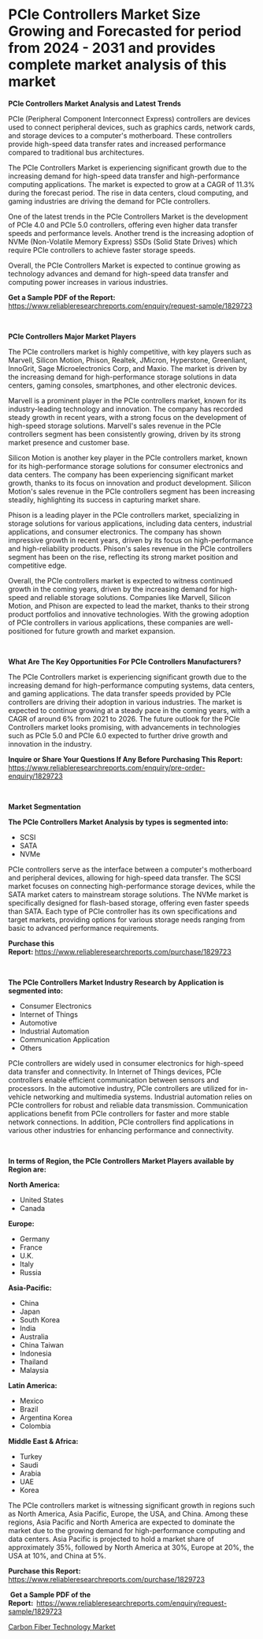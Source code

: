 <p><h1>PCIe Controllers Market Size Growing and Forecasted for period from 2024 - 2031 and provides complete market analysis of this market</h1></p><p><strong>PCIe Controllers Market Analysis and Latest Trends</strong></p>
<p><p>PCIe (Peripheral Component Interconnect Express) controllers are devices used to connect peripheral devices, such as graphics cards, network cards, and storage devices to a computer's motherboard. These controllers provide high-speed data transfer rates and increased performance compared to traditional bus architectures.</p><p>The PCIe Controllers Market is experiencing significant growth due to the increasing demand for high-speed data transfer and high-performance computing applications. The market is expected to grow at a CAGR of 11.3% during the forecast period. The rise in data centers, cloud computing, and gaming industries are driving the demand for PCIe controllers.</p><p>One of the latest trends in the PCIe Controllers Market is the development of PCIe 4.0 and PCIe 5.0 controllers, offering even higher data transfer speeds and performance levels. Another trend is the increasing adoption of NVMe (Non-Volatile Memory Express) SSDs (Solid State Drives) which require PCIe controllers to achieve faster storage speeds.</p><p>Overall, the PCIe Controllers Market is expected to continue growing as technology advances and demand for high-speed data transfer and computing power increases in various industries.</p></p>
<p><strong>Get a Sample PDF of the Report:&nbsp;</strong> <a href="https://www.reliableresearchreports.com/enquiry/request-sample/1829723">https://www.reliableresearchreports.com/enquiry/request-sample/1829723</a></p>
<p>&nbsp;</p>
<p><strong>PCIe Controllers Major Market Players</strong></p>
<p><p>The PCIe controllers market is highly competitive, with key players such as Marvell, Silicon Motion, Phison, Realtek, JMicron, Hyperstone, Greenliant, InnoGrit, Sage Microelectronics Corp, and Maxio. The market is driven by the increasing demand for high-performance storage solutions in data centers, gaming consoles, smartphones, and other electronic devices.</p><p>Marvell is a prominent player in the PCIe controllers market, known for its industry-leading technology and innovation. The company has recorded steady growth in recent years, with a strong focus on the development of high-speed storage solutions. Marvell's sales revenue in the PCIe controllers segment has been consistently growing, driven by its strong market presence and customer base.</p><p>Silicon Motion is another key player in the PCIe controllers market, known for its high-performance storage solutions for consumer electronics and data centers. The company has been experiencing significant market growth, thanks to its focus on innovation and product development. Silicon Motion's sales revenue in the PCIe controllers segment has been increasing steadily, highlighting its success in capturing market share.</p><p>Phison is a leading player in the PCIe controllers market, specializing in storage solutions for various applications, including data centers, industrial applications, and consumer electronics. The company has shown impressive growth in recent years, driven by its focus on high-performance and high-reliability products. Phison's sales revenue in the PCIe controllers segment has been on the rise, reflecting its strong market position and competitive edge.</p><p>Overall, the PCIe controllers market is expected to witness continued growth in the coming years, driven by the increasing demand for high-speed and reliable storage solutions. Companies like Marvell, Silicon Motion, and Phison are expected to lead the market, thanks to their strong product portfolios and innovative technologies. With the growing adoption of PCIe controllers in various applications, these companies are well-positioned for future growth and market expansion.</p></p>
<p>&nbsp;</p>
<p><strong>What Are The Key Opportunities For PCIe Controllers Manufacturers?</strong></p>
<p><p>The PCIe Controllers market is experiencing significant growth due to the increasing demand for high-performance computing systems, data centers, and gaming applications. The data transfer speeds provided by PCIe controllers are driving their adoption in various industries. The market is expected to continue growing at a steady pace in the coming years, with a CAGR of around 6% from 2021 to 2026. The future outlook for the PCIe Controllers market looks promising, with advancements in technologies such as PCIe 5.0 and PCIe 6.0 expected to further drive growth and innovation in the industry.</p></p>
<p><strong>Inquire or Share Your Questions If Any Before Purchasing This Report:</strong> <a href="https://www.reliableresearchreports.com/enquiry/pre-order-enquiry/1829723">https://www.reliableresearchreports.com/enquiry/pre-order-enquiry/1829723</a></p>
<p>&nbsp;</p>
<p><strong>Market Segmentation</strong></p>
<p><strong>The PCIe Controllers Market Analysis by types is segmented into:</strong></p>
<p><ul><li>SCSI</li><li>SATA</li><li>NVMe</li></ul></p>
<p><p>PCIe controllers serve as the interface between a computer's motherboard and peripheral devices, allowing for high-speed data transfer. The SCSI market focuses on connecting high-performance storage devices, while the SATA market caters to mainstream storage solutions. The NVMe market is specifically designed for flash-based storage, offering even faster speeds than SATA. Each type of PCIe controller has its own specifications and target markets, providing options for various storage needs ranging from basic to advanced performance requirements.</p></p>
<p><strong>Purchase this Report:&nbsp;</strong><a href="https://www.reliableresearchreports.com/purchase/1829723">https://www.reliableresearchreports.com/purchase/1829723</a></p>
<p>&nbsp;</p>
<p><strong>The PCIe Controllers Market Industry Research by Application is segmented into:</strong></p>
<p><ul><li>Consumer Electronics</li><li>Internet of Things</li><li>Automotive</li><li>Industrial Automation</li><li>Communication Application</li><li>Others</li></ul></p>
<p><p>PCIe controllers are widely used in consumer electronics for high-speed data transfer and connectivity. In Internet of Things devices, PCIe controllers enable efficient communication between sensors and processors. In the automotive industry, PCIe controllers are utilized for in-vehicle networking and multimedia systems. Industrial automation relies on PCIe controllers for robust and reliable data transmission. Communication applications benefit from PCIe controllers for faster and more stable network connections. In addition, PCIe controllers find applications in various other industries for enhancing performance and connectivity.</p></p>
<p>&nbsp;</p>
<p><strong>In terms of Region, the PCIe Controllers Market Players available by Region are:</strong></p>
<p>
    <p> <strong> North America: </strong>
        <ul>
            <li>United States</li>
            <li>Canada</li>
        </ul>
        </p> 
    <p> <strong> Europe: </strong>
        <ul>
            <li>Germany</li>
            <li>France</li>
            <li>U.K.</li>
            <li>Italy</li>
            <li>Russia</li>
        </ul>
        </p> 
    <p> <strong> Asia-Pacific: </strong>
        <ul>
            <li>China</li>
            <li>Japan</li>
            <li>South Korea</li>
            <li>India</li>
            <li>Australia</li>
            <li>China Taiwan</li>
            <li>Indonesia</li>
            <li>Thailand</li>
            <li>Malaysia</li>
        </ul>
        </p> 
    <p> <strong> Latin America: </strong>
        <ul>
            <li>Mexico</li>
            <li>Brazil</li>
            <li>Argentina Korea</li>
            <li>Colombia</li>
        </ul>
        </p> 
    <p> <strong> Middle East & Africa: </strong>
        <ul>
            <li>Turkey</li>
            <li>Saudi</li>
            <li>Arabia</li>
            <li>UAE</li>
            <li>Korea</li>
        </ul>
    </p>
    </p>
<p><p>The PCIe controllers market is witnessing significant growth in regions such as North America, Asia Pacific, Europe, the USA, and China. Among these regions, Asia Pacific and North America are expected to dominate the market due to the growing demand for high-performance computing and data centers. Asia Pacific is projected to hold a market share of approximately 35%, followed by North America at 30%, Europe at 20%, the USA at 10%, and China at 5%.</p></p>
<p><strong>Purchase this Report: </strong><a href="https://www.reliableresearchreports.com/purchase/1829723">https://www.reliableresearchreports.com/purchase/1829723</a></p>
<p>&nbsp;<strong>Get a Sample PDF of the Report:&nbsp;&nbsp;</strong><a href="https://www.reliableresearchreports.com/enquiry/request-sample/1829723">https://www.reliableresearchreports.com/enquiry/request-sample/1829723</a></p>
<p><strong></strong></p>
<p><p><a href="https://invited-way-688.notion.site/Carbon-Fiber-Technology-Market-Size-Market-Share-and-Global-Market-Analysis-Report-2024-2031-ab36d873a7be45a0b35cf2e87b196fac">Carbon Fiber Technology Market</a></p></p>
